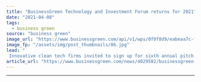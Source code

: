 ```yaml
---
title: "BusinessGreen Technology and Investment Forum returns for 2021"
date: "2021-04-08"
tags: 
  - business green
source: "business green"
image_url: "https://www.businessgreen.com/api/v1/wps/0f0f8d9/eabeaa7c-f579-421b-9f52-d8ce5934bec3/1/BGTAIF20-185x114.jpg"
image_fp: "/assets/img/post_thumbnails/86.jpg"
lead: "
 Innovative clean tech firms invited to sign up for sixth annual pitch event and be in with a chance of connecting with top investors ..."
article_url: "https://www.businessgreen.com/news/4029582/businessgreen-technology-investment-forum-returns-2021"
---
```


---

